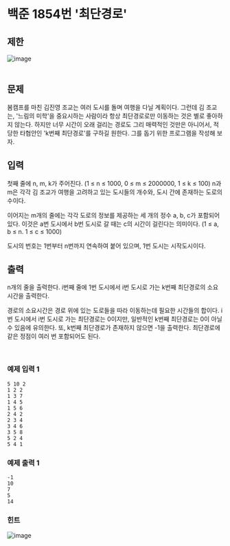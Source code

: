 # 백준 1854번 '최단경로'

## 제한
![image](https://user-images.githubusercontent.com/82142527/181658866-bdb11c4e-300b-4f18-bda0-ed6a2c88c08d.png)  
<br>
## 문제
봄캠프를 마친 김진영 조교는 여러 도시를 돌며 여행을 다닐 계획이다. 그런데 김 조교는, '느림의 미학'을 중요시하는 사람이라 항상 최단경로로만 이동하는 것은 별로 좋아하지 않는다. 하지만 너무 시간이 오래 걸리는 경로도 그리 매력적인 것만은 아니어서, 적당한 타협안인 'k번째 최단경로'를 구하길 원한다. 그를 돕기 위한 프로그램을 작성해 보자.

## 입력
첫째 줄에 n, m, k가 주어진다. (1 ≤ n ≤ 1000, 0 ≤ m ≤ 2000000, 1 ≤ k ≤ 100) n과 m은 각각 김 조교가 여행을 고려하고 있는 도시들의 개수와, 도시 간에 존재하는 도로의 수이다.

이어지는 m개의 줄에는 각각 도로의 정보를 제공하는 세 개의 정수 a, b, c가 포함되어 있다. 이것은 a번 도시에서 b번 도시로 갈 때는 c의 시간이 걸린다는 의미이다. (1 ≤ a, b ≤ n. 1 ≤ c ≤ 1000)

도시의 번호는 1번부터 n번까지 연속하여 붙어 있으며, 1번 도시는 시작도시이다.

## 출력
n개의 줄을 출력한다. i번째 줄에 1번 도시에서 i번 도시로 가는 k번째 최단경로의 소요시간을 출력한다.

경로의 소요시간은 경로 위에 있는 도로들을 따라 이동하는데 필요한 시간들의 합이다. i번 도시에서 i번 도시로 가는 최단경로는 0이지만, 일반적인 k번째 최단경로는 0이 아닐 수 있음에 유의한다. 또, k번째 최단경로가 존재하지 않으면 -1을 출력한다. 최단경로에 같은 정점이 여러 번 포함되어도 된다.

<br> 

### 예제 입력 1
```
5 10 2
1 2 2
1 3 7
1 4 5
1 5 6
2 4 2
2 3 4
3 4 6
3 5 8
5 2 4
5 4 1
```
### 예제 출력 1 
```
-1
10
7
5
14
```

### 힌트
![image](https://user-images.githubusercontent.com/82142527/181658968-e1542148-dcd5-4ee5-8f1a-9a3bcd94db6a.png)
